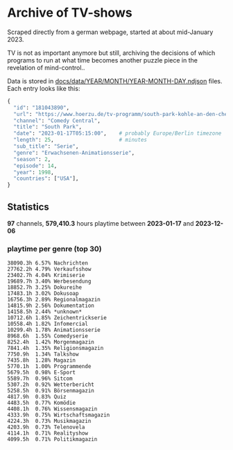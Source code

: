 # Archive of TV-shows

Scraped directly from a german webpage, started at about mid-January 2023.

TV is not as important anymore but still, archiving the decisions of which programs to run at what time
becomes another puzzle piece in the revelation of mind-control.. 

Data is stored in [docs/data/YEAR/MONTH/YEAR-MONTH-DAY.ndjson](docs/data/) files. 
Each entry looks like this:

```python
{
  "id": "181043890", 
  "url": "https://www.hoerzu.de/tv-programm/south-park-kohle-an-den-chefkoch/bid_181043890/", 
  "channel": "Comedy Central", 
  "title": "South Park", 
  "date": "2023-01-17T05:15:00",    # probably Europe/Berlin timezone 
  "length": 25,                     # minutes 
  "sub_title": "Serie", 
  "genre": "Erwachsenen-Animationsserie", 
  "season": 2, 
  "episode": 14, 
  "year": 1998, 
  "countries": ["USA"],
}
```

## Statistics

**97** channels, **579,410.3** hours playtime between **2023-01-17** and **2023-12-06**


### playtime per genre (top 30)

    38090.3h 6.57% Nachrichten
    27762.2h 4.79% Verkaufsshow
    23402.7h 4.04% Krimiserie
    19689.7h 3.40% Werbesendung
    18852.7h 3.25% Dokureihe
    17483.1h 3.02% Dokusoap
    16756.3h 2.89% Regionalmagazin
    14815.9h 2.56% Dokumentation
    14158.5h 2.44% *unknown*
    10712.6h 1.85% Zeichentrickserie
    10558.4h 1.82% Infomercial
    10299.4h 1.78% Animationsserie
    8968.6h  1.55% Comedyserie
    8252.4h  1.42% Morgenmagazin
    7841.4h  1.35% Religionsmagazin
    7750.9h  1.34% Talkshow
    7435.8h  1.28% Magazin
    5770.1h  1.00% Programmende
    5679.5h  0.98% E-Sport
    5589.7h  0.96% Sitcom
    5307.2h  0.92% Wetterbericht
    5258.5h  0.91% Börsenmagazin
    4817.9h  0.83% Quiz
    4483.5h  0.77% Komödie
    4408.1h  0.76% Wissensmagazin
    4333.9h  0.75% Wirtschaftsmagazin
    4224.3h  0.73% Musikmagazin
    4203.9h  0.73% Telenovela
    4114.1h  0.71% Realityshow
    4099.5h  0.71% Politikmagazin
